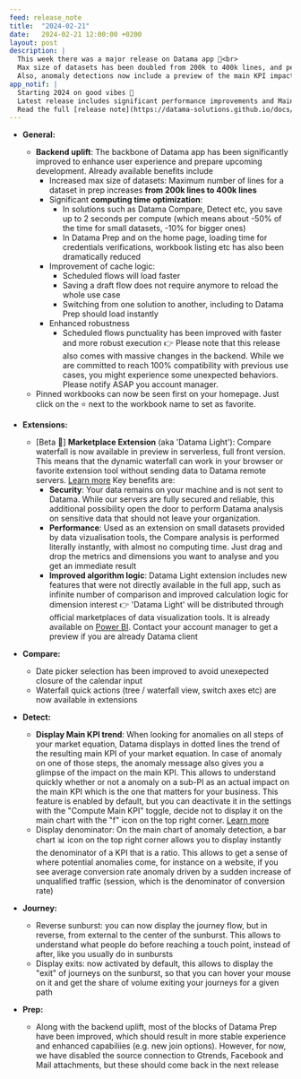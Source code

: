 ```yaml
---
feed: release_note
title:  "2024-02-21"
date:   2024-02-21 12:00:00 +0200
layout: post
description: |
  This week there was a major release on Datama app 🎉<br>
  Max size of datasets has been doubled from 200k to 400k lines, and performance & reactivity has been significantly improved! ⏱<br>
  Also, anomaly detections now include a preview of the main KPI impact and Journey includes cool features on sunburst ☀️<br>
app_notif: |
  Starting 2024 on good vibes 🎉
  Latest release includes significant performance improvements and Main KPI display in anomaly detection, among other exciting things
  Read the full [release note](https://datama-solutions.github.io/docs/release.html) to learn more!
---
```


* **General:**
    * **Backend uplift**: The backbone of Datama app has been significantly improved to enhance user experience and prepare upcoming development.
      Already available benefits include
        * Increased max size of datasets: Maximum number of lines for a dataset in prep increases **from 200k lines to 400k lines**
        * Significant **computing time optimization**:
            * In solutions such as Datama Compare, Detect etc, you save up to 2 seconds per compute (which means about -50% of the time for small datasets, -10% for bigger ones)
            * In Datama Prep and on the home page, loading time for credentials verifications, workbook listing etc has also been dramatically reduced
        * Improvement of cache logic:
            * Scheduled flows will load faster
            * Saving a draft flow does not require anymore to reload the whole use case
            * Switching from one solution to another, including to Datama Prep should load instantly
        * Enhanced robustness
            * Scheduled flows punctuality has been improved with faster and more robust execution
              👉 Please note that this release also comes with massive changes in the backend. While we are committed to reach 100% compatibility with previous use cases, you might
              experience some unexpected behaviors. Please notify ASAP you account manager.
    * Pinned workbooks can now be seen first on your homepage. Just click on the ⭐ next to the workbook name to set as favorite.

* **Extensions:**
    * [Beta 🧪] **Marketplace Extension** (aka 'Datama Light'): Compare waterfall is now available in preview in serverless, full front version. This means that the dynamic waterfall can work in your browser or favorite extension tool without sending data to Datama remote servers. [Learn more]({{site.url}}/{{site.baseurl}}/extensions/index.html)
      Key benefits are:
        * **Security**: Your data remains on your machine and is not sent to Datama. While our servers are fully secured and reliable, this additional possibility open the door to perform Datama analysis on sensitive data that should not leave your organization.
        * **Performance**: Used as an extension on small datasets provided by data vizualisation tools, the Compare analysis is performed literally instantly, with almost no computing time. Just drag and drop the metrics and dimensions you want to analyse and you get an immediate result
        * **Improved algorithm logic**: Datama Light extension includes new features that were not directly available in the full app, such as infinite number of comparison and improved calculation logic for dimension interest
          👉 'Datama Light' will be distributed through official marketplaces of data visualization tools. It is already available on [Power BI](https://appsource.microsoft.com/en-us/product/power-bi-visuals/datama1591255760056.datama-light-compare?tab=Overview). Contact your account manager to get a preview if you are already Datama client

* **Compare:**
    * Date picker selection has been improved to avoid unexepected closure of the calendar input
    * Waterfall quick actions (tree / waterfall view, switch axes etc) are now available in extensions

* **Detect:**
    * **Display Main KPI trend**: When looking for anomalies on all steps of your market equation, Datama displays in dotted lines the trend of the resulting main KPI of your market equation. In case of anomaly on one of those steps, the anomaly message also gives you a glimpse of the impact on the main KPI. This allows to understand quickly whether or not a anomaly on a sub-PI as an actual impact on the main KPI which is the one that matters for your business.
      This feature is enabled by default, but you can deactivate it in the settings with the "Compute Main KPI" toggle, decide not to display it on the main chart with the "f" icon on the top right corner. [Learn more]({{site.url}}/{{site.baseurl}}/core_app/new/detect/settings.html#display-Main-KPI-impact)
    * Display denominator: On the main chart of anomaly detection, a bar chart 📊 icon on the top right corner allows you to display instantly the denominator of a KPI that is a ratio. This allows to get a sense of where potential anomalies come, for instance on a website, if you see average conversion rate anomaly driven by a sudden increase of unqualified traffic (session, which is the denominator of conversion rate)

* **Journey:**
    * Reverse sunburst: you can now display the journey flow, but in reverse, from external to the center of the sunburst. This allows to understand what people do before reaching a touch point, instead of after, like you usually do in sunbursts
    * Display exits: now activated by default, this allows to display the "exit" of journeys on the sunburst, so that you can hover your mouse on it and get the share of volume exiting your journeys for a given path

* **Prep:**
    * Along with the backend uplift, most of the blocks of Datama Prep have been improved, which should result in more stable experience and enhanced capabiliies (e.g. new join options). However, for now, we have disabled the source connection to Gtrends, Facebook and Mail attachments, but these should come back in the next release